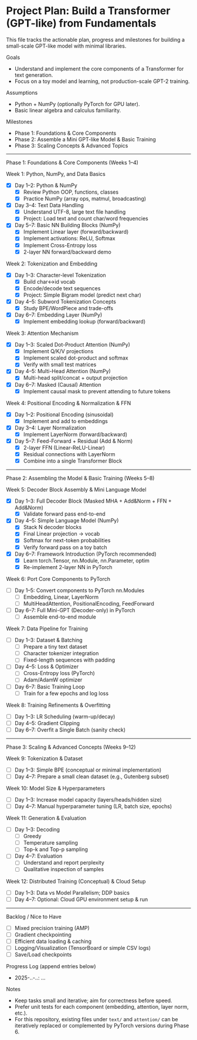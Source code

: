# Project Plan: Build a Transformer (GPT-like) from Fundamentals

This file tracks the actionable plan, progress and milestones for building a small-scale GPT-like model with minimal libraries.

Goals
- Understand and implement the core components of a Transformer for text generation.
- Focus on a toy model and learning, not production-scale GPT-2 training.

Assumptions
- Python + NumPy (optionally PyTorch for GPU later).
- Basic linear algebra and calculus familiarity.

Milestones
- Phase 1: Foundations & Core Components
- Phase 2: Assemble a Mini GPT-like Model & Basic Training
- Phase 3: Scaling Concepts & Advanced Topics

---

Phase 1: Foundations & Core Components (Weeks 1–4)

Week 1: Python, NumPy, and Data Basics
- [x] Day 1–2: Python & NumPy
  - [x] Review Python OOP, functions, classes
  - [x] Practice NumPy (array ops, matmul, broadcasting)
- [x] Day 3–4: Text Data Handling
  - [x] Understand UTF-8, large text file handling
  - [x] Project: Load text and count char/word frequencies
- [x] Day 5–7: Basic NN Building Blocks (NumPy)
  - [x] Implement Linear layer (forward/backward)
  - [x] Implement activations: ReLU, Softmax
  - [x] Implement Cross-Entropy loss
  - [x] 2-layer NN forward/backward demo

Week 2: Tokenization and Embedding
- [x] Day 1–3: Character-level Tokenization
  - [x] Build char<->id vocab
  - [x] Encode/decode text sequences
  - [x] Project: Simple Bigram model (predict next char)
- [x] Day 4–5: Subword Tokenization Concepts
  - [x] Study BPE/WordPiece and trade-offs
- [x] Day 6–7: Embedding Layer (NumPy)
  - [x] Implement embedding lookup (forward/backward)

Week 3: Attention Mechanism
- [x] Day 1–3: Scaled Dot-Product Attention (NumPy)
  - [x] Implement Q/K/V projections
  - [x] Implement scaled dot-product and softmax
  - [x] Verify with small test matrices
- [x] Day 4–5: Multi-Head Attention (NumPy)
  - [x] Multi-head split/concat + output projection
- [x] Day 6–7: Masked (Causal) Attention
  - [x] Implement causal mask to prevent attending to future tokens

Week 4: Positional Encoding & Normalization & FFN
- [x] Day 1–2: Positional Encoding (sinusoidal)
  - [x] Implement and add to embeddings
- [x] Day 3–4: Layer Normalization
  - [x] Implement LayerNorm (forward/backward)
- [x] Day 5–7: Feed-Forward + Residual (Add & Norm)
  - [x] 2-layer FFN (Linear-ReLU-Linear)
  - [x] Residual connections with LayerNorm
  - [x] Combine into a single Transformer Block

---

Phase 2: Assembling the Model & Basic Training (Weeks 5–8)

Week 5: Decoder Block Assembly & Mini Language Model
- [x] Day 1–3: Full Decoder Block (Masked MHA + Add&Norm + FFN + Add&Norm)
  - [x] Validate forward pass end-to-end
- [x] Day 4–5: Simple Language Model (NumPy)
  - [x] Stack N decoder blocks
  - [x] Final Linear projection -> vocab
  - [x] Softmax for next-token probabilities
  - [x] Verify forward pass on a toy batch
- [x] Day 6–7: Framework Introduction (PyTorch recommended)
  - [x] Learn torch.Tensor, nn.Module, nn.Parameter, optim
  - [x] Re-implement 2-layer NN in PyTorch

Week 6: Port Core Components to PyTorch
- [ ] Day 1–5: Convert components to PyTorch nn.Modules
  - [ ] Embedding, Linear, LayerNorm
  - [ ] MultiHeadAttention, PositionalEncoding, FeedForward
- [ ] Day 6–7: Full Mini-GPT (Decoder-only) in PyTorch
  - [ ] Assemble end-to-end module

Week 7: Data Pipeline for Training
- [ ] Day 1–3: Dataset & Batching
  - [ ] Prepare a tiny text dataset
  - [ ] Character tokenizer integration
  - [ ] Fixed-length sequences with padding
- [ ] Day 4–5: Loss & Optimizer
  - [ ] Cross-Entropy loss (PyTorch)
  - [ ] Adam/AdamW optimizer
- [ ] Day 6–7: Basic Training Loop
  - [ ] Train for a few epochs and log loss

Week 8: Training Refinements & Overfitting
- [ ] Day 1–3: LR Scheduling (warm-up/decay)
- [ ] Day 4–5: Gradient Clipping
- [ ] Day 6–7: Overfit a Single Batch (sanity check)

---

Phase 3: Scaling & Advanced Concepts (Weeks 9–12)

Week 9: Tokenization & Dataset
- [ ] Day 1–3: Simple BPE (conceptual or minimal implementation)
- [ ] Day 4–7: Prepare a small clean dataset (e.g., Gutenberg subset)

Week 10: Model Size & Hyperparameters
- [ ] Day 1–3: Increase model capacity (layers/heads/hidden size)
- [ ] Day 4–7: Manual hyperparameter tuning (LR, batch size, epochs)

Week 11: Generation & Evaluation
- [ ] Day 1–3: Decoding
  - [ ] Greedy
  - [ ] Temperature sampling
  - [ ] Top-k and Top-p sampling
- [ ] Day 4–7: Evaluation
  - [ ] Understand and report perplexity
  - [ ] Qualitative inspection of samples

Week 12: Distributed Training (Conceptual) & Cloud Setup
- [ ] Day 1–3: Data vs Model Parallelism; DDP basics
- [ ] Day 4–7: Optional: Cloud GPU environment setup & run

---

Backlog / Nice to Have
- [ ] Mixed precision training (AMP)
- [ ] Gradient checkpointing
- [ ] Efficient data loading & caching
- [ ] Logging/Visualization (TensorBoard or simple CSV logs)
- [ ] Save/Load checkpoints

Progress Log (append entries below)
- 2025-..-..: ...

Notes
- Keep tasks small and iterative; aim for correctness before speed.
- Prefer unit tests for each component (embedding, attention, layer norm, etc.).
- For this repository, existing files under `text/` and `attention/` can be iteratively replaced or complemented by PyTorch versions during Phase 6.
